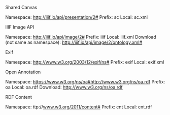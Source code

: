 Shared Canvas

Namespace: http://iiif.io/api/presentation/2#
Prefix: sc
Local: sc.xml

IIIF Image API

Namespace: http://iiif.io/api/image/2#
Prefix: iiif
Local: iiif.xml
Download (not same as namespace): http://iiif.io/api/image/2/ontology.xml#

Exif

Namespace: http://www.w3.org/2003/12/exif/ns#
Prefix: exif
Local: exif.xml

Open Annotation

Namespace: https://www.w3.org/ns/oa#http://www.w3.org/ns/oa.rdf
Prefix: oa
Local: oa.rdf
Download: http://www.w3.org/ns/oa.rdf

RDF Content

Namespace: ttp://www.w3.org/2011/content#
Prefix: cnt
Local: cnt.rdf


